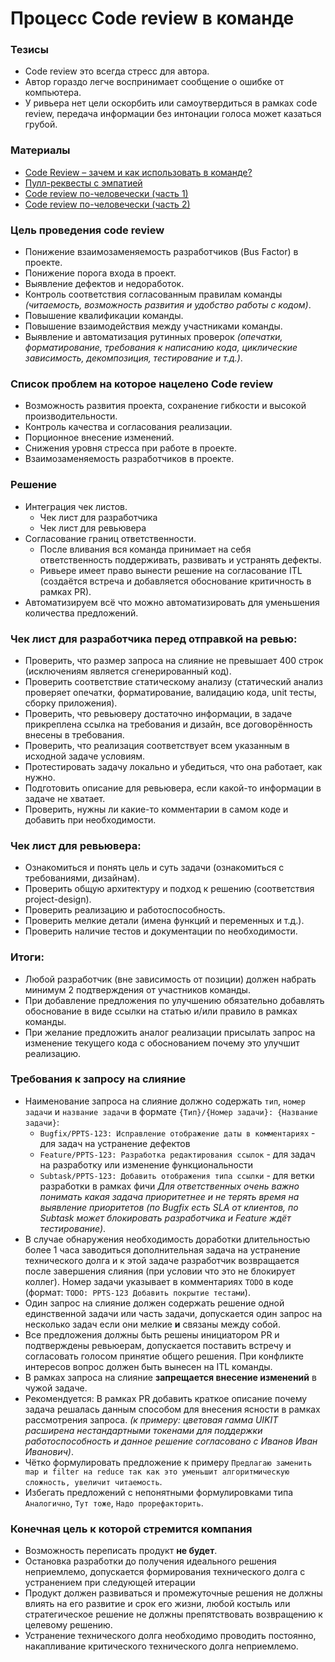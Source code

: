 # Процесс Code review в команде
### Тезисы
- Code review это всегда стресс для автора.
- Автор гораздо легче воспринимает сообщение о ошибке от компьютера.
- У ривьера нет цели оскорбить или самоутвердиться в рамках code review, передача информации без интонации голоса может казаться грубой.
### Материалы
- [Code Review – зачем и как использовать в команде?](https://habr.com/ru/articles/581354/)
- [Пулл-реквесты с эмпатией](https://habr.com/ru/companies/mobileup/articles/340456)
- [Code review по-человечески (часть 1)](https://habr.com/ru/articles/340550/)
- [Code review по-человечески (часть 2)](https://habr.com/ru/articles/342244)
### Цель проведения code review
- Понижение взаимозаменяемость разработчиков (Bus Factor) в проекте.
- Понижение порога входа в проект.
- Выявление дефектов и недоработок.
- Контроль соответствия согласованным правилам команды *(читаемость, возможность развития и удобство работы с кодом)*.
- Повышение квалификации команды.
- Повышение взаимодействия между участниками команды.
- Выявление и автоматизация рутинных проверок *(опечатки, форматирование, требования к написанию кода, циклические зависимость, декомпозиция, тестирование и т.д.)*.
### Список проблем на которое нацелено Code review
- Возможность развития проекта, сохранение гибкости и высокой производительности.
- Контроль качества и согласования реализации.
- Порционное внесение изменений. 
- Снижения уровня стресса при работе в проекте.
- Взаимозаменяемость разработчиков в проекте.
### Решение
- Интеграция чек листов.
	- Чек лист для разработчика
	- Чек лист для ревьювера
- Согласование границ ответственности.
	- После вливания вся команда принимает на себя ответственность поддерживать, развивать и устранять дефекты.
	- Ривьере имеет право вынести решение на согласование ITL (создаётся встреча и добавляется обоснование критичность в рамках PR).
- Автоматизируем всё что можно автоматизировать для уменьшения количества предложений.
### Чек лист для разработчика перед отправкой на ревью:
- Проверить, что размер запроса на слияние не превышает 400 строк (исключениям является сгенерированный код).
- Проверить соответствие статическому анализу (статический анализ проверяет опечатки, форматирование, валидацию кода, unit тесты, сборку приложения).
- Проверить, что ревьюверу достаточно информации, в задаче прикреплена ссылка на требования и дизайн, все договорённость внесены в требования.
- Проверить, что реализация соответствует всем указанным в исходной задаче условиям.
- Протестировать задачу локально и убедиться, что она работает, как нужно.    
- Подготовить описание для ревьювера, если какой-то информации в задаче не хватает.    
- Проверить, нужны ли какие-то комментарии в самом коде и добавить при необходимости.
### Чек лист для ревьювера:
- Ознакомиться и понять цель и суть задачи (ознакомиться с требованиями, дизайнам).
- Проверить общую архитектуру и подход к решению (соответствия project-design).
- Проверить реализацию и работоспособность.
- Проверить мелкие детали (имена функций и переменных и т.д.).
- Проверить наличие тестов и документации по необходимости.

### Итоги:
- Любой разработчик (вне зависимость от позиции) должен набрать минимум 2 подтверждения от участников команды.
- При добавление предложения по улучшению обязательно добавлять обоснование в виде ссылки на статью и/или правило в рамках команды.
- При желание предложить аналог реализации присылать запрос на изменение текущего кода с обоснованием почему это улучшит реализацию.

### Требования к запросу на слияние
- Наименование запроса на слияние должно содержать `тип`, `номер задачи` и `название задачи` в формате `{Тип}/{Номер задачи}: {Название задачи}`:
	- `Bugfix/PPTS-123: Исправление отображение даты в комментариях` - для задач на устранение дефектов
	- `Feature/PPTS-123: Разработка редактирования ссылок` - для задач на разработку или изменение функциональности
	- `Subtask/PPTS-123: Добавить отображения типа ссылки` - для ветки разработки в рамках фичи
	*Для ответственных очень важно понимать какая задача приоритетнее и не терять время на выявление приоритетов (по Bugfix есть SLA от клиентов, по Subtask может блокировать разработчика и Feature ждёт тестирование)*.
- В случае обнаружения необходимость доработки длительностью более 1 часа заводиться дополнительная задача на устранение технического долга и к этой задаче разработчик возвращается после завершения слияния (при условии что это не блокирует коллег). Номер задачи указывает в комментариях `TODO` в коде (формат: `TODO: PPTS-123 Добавить покрытие тестами`).
- Один запрос на слияние должен содержать решение одной единственной задачи или часть задачи, допускается один запрос на несколько задач если они мелкие **и** связаны между собой. 
- Все предложения должны быть решены инициатором PR и подтверждены ревьюерам, допускается поставить встречу и согласовать голосом принятие общего решения. При конфликте интересов вопрос должен быть вынесен на ITL команды.
- В рамках запроса на слияние **запрещается внесение изменений** в чужой задаче.
- Рекомендуется: В рамках PR добавить краткое описание почему задача решалась данным способом для внесения ясности в рамках рассмотрения запроса. 
  *(к примеру: цветовая гамма UIKIT расширена нестандартными токенами для поддержки работоспособность и данное решение согласовано с Иванов Иван Иванович)*.
- Чётко формулировать предложение к примеру `Предлагаю заменить map и filter на reduce так как это уменьшит алгоритмическую сложность, увеличит читаемость`.
- Избегать предложений с непонятными формулировками типа `Аналогично`, `Тут тоже`, `Надо прорефакторить`.

### Конечная цель к которой стремится компания
- Возможность переписать продукт **не будет**.
- Остановка разработки до получения идеального решения неприемлемо, допускается формирования технического долга с устранением при следующей итерации
- Продукт должен развиваться и промежуточные решения не должны влиять на его развитие и срок его жизни, любой костыль или стратегическое решение не должны препятствовать возвращению к целевому решению.
- Устранение технического долга необходимо проводить постоянно, накапливание критического технического долга неприемлемо.
